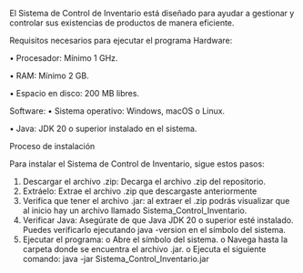 El Sistema de Control de Inventario está diseñado para ayudar a gestionar y controlar sus existencias de productos de manera eficiente. 

Requisitos necesarios para ejecutar el programa
Hardware:

•	Procesador: Mínimo 1 GHz.

•	RAM: Mínimo 2 GB.

•	Espacio en disco: 200 MB libres.

Software:
•	Sistema operativo: Windows, macOS o Linux.

•	Java: JDK 20 o superior instalado en el sistema.

Proceso de instalación

Para instalar el Sistema de Control de Inventario, sigue estos pasos:
1.	Descargar el archivo .zip: Decarga el archivo .zip del repositorio.
2.	Extráelo: Extrae el archivo .zip que descargaste anteriormente
3.	Verifica que tener el archivo .jar: al extraer el .zip podrás visualizar que al inicio hay un archivo llamado Sistema_Control_Inventario.
4.	Verificar Java: Asegúrate de que Java JDK 20 o superior esté instalado. Puedes verificarlo ejecutando java -version en el símbolo del sistema.
5.	Ejecutar el programa:
o	Abre el símbolo del sistema.
o	Navega hasta la carpeta donde se encuentra el archivo .jar.
o	Ejecuta el siguiente comando:
java -jar Sistema_Control_Inventario.jar

